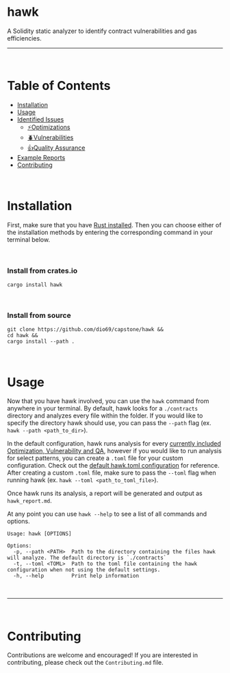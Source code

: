 # hawk
A Solidity static analyzer to identify contract vulnerabilities and gas efficiencies. 


<hr>
<br>

# Table of Contents
- [Installation](#installation)
- [Usage](#usage)
- [Identified Issues](https://github.com/dio69/capstone/hawk/tree/main/docs)
  - [⚡Optimizations](https://github.com/dio69/hawk/blob/main/docs/identified-optimizations.md)
  - [🪲Vulnerabilities](https://github.com/dio69/hawk/blob/main/docs/identified-vulnerabilities.md)
  - [👍Quality Assurance](https://github.com/dio69/hawk/blob/main/docs/identified-quality-assurance.md)
- [Example Reports](https://github.com/dio69/hawk-reports)
- [Contributing](#contributing)


&nbsp;
# Installation
First, make sure that you have [Rust installed](https://www.rust-lang.org/tools/install). Then you can choose either of the installation methods by entering the corresponding command in your terminal below.

&nbsp;
### Install from crates.io
```
cargo install hawk
```

&nbsp;
### Install from source
```
git clone https://github.com/dio69/capstone/hawk &&
cd hawk &&
cargo install --path .
```

&nbsp;
# Usage
Now that you have hawk involved, you can use the `hawk` command from anywhere in your terminal. By default, hawk looks for a `./contracts` directory and analyzes every file within the folder. If you would like to specify the directory hawk should use, you can pass the `--path` flag (ex. `hawk --path <path_to_dir>`). 

In the default configuration, hawk runs analysis for every [currently included Optimization, Vulnerability and QA](https://github.com/0xKitsune/hawk#currently-identified-optimizations-vulnerabilities-and-qa), however if you would like to run analysis for select patterns, you can create a `.toml` file for your custom configuration.  Check out the [default hawk.toml configuration](https://github.com/dio69/capstone/hawk/blob/main/hawk.toml) for reference. After creating a custom `.toml` file, make sure to pass the `--toml` flag when running hawk (ex. `hawk --toml <path_to_toml_file>`).

Once hawk runs its analysis, a report will be generated and output as `hawk_report.md`.

At any point you can use `hawk --help` to see a list of all commands and options.

```
Usage: hawk [OPTIONS]

Options:
  -p, --path <PATH>  Path to the directory containing the files hawk will analyze. The default directory is `./contracts`
  -t, --toml <TOML>  Path to the toml file containing the hawk configuration when not using the default settings.
  -h, --help         Print help information
```

&nbsp;



<hr>
<br>

# Contributing
Contributions are welcome and encouraged! If you are interested in contributing, please check out the `Contributing.md` file.
